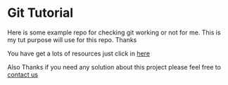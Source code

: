 # Git Tutorial 

Here is some example repo for checking git working or not for me. This is my tut purpose will use for this repo.
Thanks

You have get a lots of resources just  click in [here](https://resources.github.com/)

Also Thanks if you need any solution about this project please feel free to [contact us](https://https://wordpress.circleitagency.com/) 
